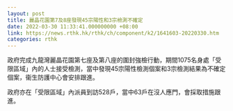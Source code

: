 ```yaml
---
layout: post
title: 麗晶花園第7及8座發現45宗陽性和3宗檢測不確定
date: 2022-03-30 11:33:41.000000000 +08:00
link: https://news.rthk.hk/rthk/ch/component/k2/1641603-20220330.htm
categories: rthk
---
```


政府完成九龍灣麗晶花園第七座及第八座的圍封強檢行動，期間1075名身處「受限區域」內的人士接受檢測，當中發現45宗陽性檢測個案和3宗檢測結果為不確定個案，衞生防護中心會安排跟進。

政府亦在「受限區域」內派員到訪528戶，當中63戶在沒人應門，會採取措施跟進。
